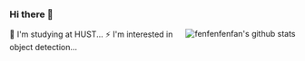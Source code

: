 ### Hi there 👋

<img align="right" src="https://github-readme-stats.vercel.app/api?username=fenfenfenfan&theme=swift&show_icons=true&bg_color=ffffff&hide_title=true&hide=prs&include_all_commits=true&count_private=true" alt="fenfenfenfan's github stats"/>

🌱 I'm studying at HUST...
⚡ I'm interested in object detection...

<!--
**fenfenfenfan/fenfenfenfan** is a ✨ _special_ ✨ repository because its `README.md` (this file) appears on your GitHub profile.

Here are some ideas to get you started:

- 🔭 I’m currently working on ...
- 🌱 I’m currently learning ...
- 👯 I’m looking to collaborate on ...
- 🤔 I’m looking for help with ...
- 💬 Ask me about ...
- 📫 How to reach me: ...
- 😄 Pronouns: ...
- ⚡ Fun fact: ...
-->
